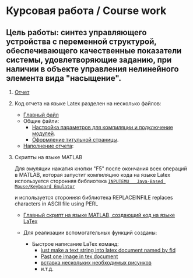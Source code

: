 # Курсовая работа / Course work

Цель работы: синтез управляющего устройства с переменной структурой, обеспечивающего качественные показатели системы, удовлетворяющие
заданию, при наличии в объекте управления нелинейного элемента вида "насыщение". 
---

1. [Отчет](Tex/report.pdf)
	
1. Код отчета на языке Latex разделен на несколько файлов:

	- [Главный файл](Tex/report.tex)
	- Общие файли:
		+ [Настройка параметров для компиляции и 
			подключение модулей](Tex/common/setup.tex).
		+ [Оформление титульной страницы](Tex/common/title_page.tex).
	- [Наполнение отчета](Tex/components/):
		
1. Скрипты на языке MATLAB 
	
	Для эмуляции нажатия кнопки "F5" после окончания всех операций в MATLAB, которая запустит компиляцию кода на языке Latex используется сторонняя библиотека 
	[`INPUTEMU   Java-Based Mouse/Keyboard Emulator`](matlab/scripts/accessory/inputemu_v1.0.1/inputemu.m)
	
	и используется сторонняя библиотека 
	REPLACEINFILE replaces characters in ASCII file using PERL
	
	+ [Главный скрипт на языке MATLAB, создающий код на языке LaTex](matlab/make_report.m)
	

	+ Для реализации вспомогательных функций созданы:

		- Быстрое написание LaTex команд:
			+ [just make a text string into latex document named by fid](matlab/scripts/Latex_command/latex_text.m)
			+ [Past one image in tex document](matlab/scripts/Latex_command/text_past_figure.m)
			+ [вставка нескольких необходимых рисунков](matlab/past_figure.m)			
			+ и.т.д.			